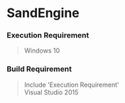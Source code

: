 # SandEngine

### Execution Requirement
>Windows 10

### Build Requirement

>Include 'Execution Requirement'<br/>
>Visual Studio 2015
